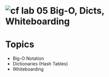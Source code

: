 ![cf](https://i.imgur.com/7v5ASc8.png) lab 05 Big-O, Dicts, Whiteboarding
====

# Topics
* Big-O Notation
* Dictionaries (Hash Tables)
* Whiteboarding

